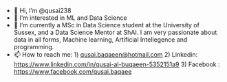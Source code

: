 - 👋 Hi, I’m @qusai238
- 👀 I’m interested in ML and Data Science 
- 🌱 I’m currently a MSc in Data Science student at the University of Sussex, and a Data Science Mentor at ShAI. I am very passionate about data in all forms, Machine learning, Artificial Intellegence and programming.
- 📫 How to reach me: 1) qusai.baqaeen@hotmail.com
                      2) Linkedin: https://www.linkedin.com/in/qusai-al-buqaeen-5352151a9
                      3) Facebook : https://www.facebook.com/qusai.baqaee
<!---
qusai238/qusai238 is a ✨ special ✨ repository because its `README.md` (this file) appears on your GitHub profile.
You can click the Preview link to take a look at your changes.
--->

